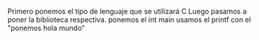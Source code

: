 Primero ponemos el tipo de lenguaje que se utilizará C
Luego pasamos a poner la biblioteca respectiva.
ponemos el int main usamos el printf con el "ponemos hola mundo"
